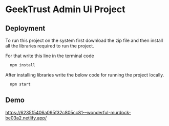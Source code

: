 # GeekTrust Admin Ui Project

## Deployment

To run this project on the system first download the zip file and then install all the libraries required to run the project.

For that write this line in the terminal code

```bash
  npm install
```
After installing libraries write the below code for running the project locally.
```bash
  npm start
```

## Demo
https://6235f5406a095f32c805cc81--wonderful-murdock-be03a2.netlify.app/
